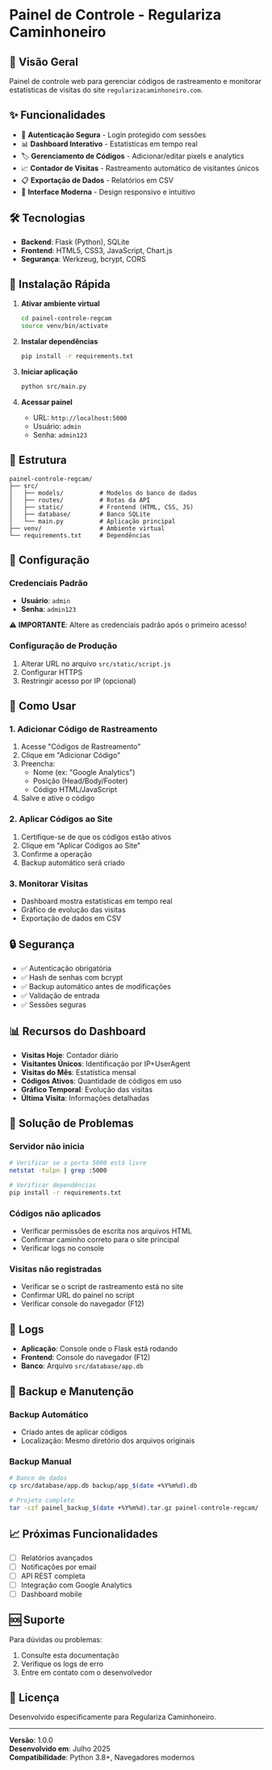 # Painel de Controle - Regulariza Caminhoneiro

## 🚀 Visão Geral

Painel de controle web para gerenciar códigos de rastreamento e monitorar estatísticas de visitas do site `regularizacaminhoneiro.com`.

## ✨ Funcionalidades

- 🔐 **Autenticação Segura** - Login protegido com sessões
- 📊 **Dashboard Interativo** - Estatísticas em tempo real
- 🏷️ **Gerenciamento de Códigos** - Adicionar/editar pixels e analytics
- 📈 **Contador de Visitas** - Rastreamento automático de visitantes únicos
- 📋 **Exportação de Dados** - Relatórios em CSV
- 🎨 **Interface Moderna** - Design responsivo e intuitivo

## 🛠️ Tecnologias

- **Backend**: Flask (Python), SQLite
- **Frontend**: HTML5, CSS3, JavaScript, Chart.js
- **Segurança**: Werkzeug, bcrypt, CORS

## 🚀 Instalação Rápida

1. **Ativar ambiente virtual**
   ```bash
   cd painel-controle-regcam
   source venv/bin/activate
   ```

2. **Instalar dependências**
   ```bash
   pip install -r requirements.txt
   ```

3. **Iniciar aplicação**
   ```bash
   python src/main.py
   ```

4. **Acessar painel**
   - URL: `http://localhost:5000`
   - Usuário: `admin`
   - Senha: `admin123`

## 📁 Estrutura

```
painel-controle-regcam/
├── src/
│   ├── models/          # Modelos do banco de dados
│   ├── routes/          # Rotas da API
│   ├── static/          # Frontend (HTML, CSS, JS)
│   ├── database/        # Banco SQLite
│   └── main.py          # Aplicação principal
├── venv/                # Ambiente virtual
└── requirements.txt     # Dependências
```

## 🔧 Configuração

### Credenciais Padrão
- **Usuário**: `admin`
- **Senha**: `admin123`

⚠️ **IMPORTANTE**: Altere as credenciais padrão após o primeiro acesso!

### Configuração de Produção

1. Alterar URL no arquivo `src/static/script.js`
2. Configurar HTTPS
3. Restringir acesso por IP (opcional)

## 📖 Como Usar

### 1. Adicionar Código de Rastreamento

1. Acesse "Códigos de Rastreamento"
2. Clique em "Adicionar Código"
3. Preencha:
   - Nome (ex: "Google Analytics")
   - Posição (Head/Body/Footer)
   - Código HTML/JavaScript
4. Salve e ative o código

### 2. Aplicar Códigos ao Site

1. Certifique-se de que os códigos estão ativos
2. Clique em "Aplicar Códigos ao Site"
3. Confirme a operação
4. Backup automático será criado

### 3. Monitorar Visitas

- Dashboard mostra estatísticas em tempo real
- Gráfico de evolução das visitas
- Exportação de dados em CSV

## 🔒 Segurança

- ✅ Autenticação obrigatória
- ✅ Hash de senhas com bcrypt
- ✅ Backup automático antes de modificações
- ✅ Validação de entrada
- ✅ Sessões seguras

## 📊 Recursos do Dashboard

- **Visitas Hoje**: Contador diário
- **Visitantes Únicos**: Identificação por IP+UserAgent
- **Visitas do Mês**: Estatística mensal
- **Códigos Ativos**: Quantidade de códigos em uso
- **Gráfico Temporal**: Evolução das visitas
- **Última Visita**: Informações detalhadas

## 🐛 Solução de Problemas

### Servidor não inicia
```bash
# Verificar se a porta 5000 está livre
netstat -tulpn | grep :5000

# Verificar dependências
pip install -r requirements.txt
```

### Códigos não aplicados
- Verificar permissões de escrita nos arquivos HTML
- Confirmar caminho correto para o site principal
- Verificar logs no console

### Visitas não registradas
- Verificar se o script de rastreamento está no site
- Confirmar URL do painel no script
- Verificar console do navegador (F12)

## 📝 Logs

- **Aplicação**: Console onde o Flask está rodando
- **Frontend**: Console do navegador (F12)
- **Banco**: Arquivo `src/database/app.db`

## 🔄 Backup e Manutenção

### Backup Automático
- Criado antes de aplicar códigos
- Localização: Mesmo diretório dos arquivos originais

### Backup Manual
```bash
# Banco de dados
cp src/database/app.db backup/app_$(date +%Y%m%d).db

# Projeto completo
tar -czf painel_backup_$(date +%Y%m%d).tar.gz painel-controle-regcam/
```

## 📈 Próximas Funcionalidades

- [ ] Relatórios avançados
- [ ] Notificações por email
- [ ] API REST completa
- [ ] Integração com Google Analytics
- [ ] Dashboard mobile

## 🆘 Suporte

Para dúvidas ou problemas:

1. Consulte esta documentação
2. Verifique os logs de erro
3. Entre em contato com o desenvolvedor

## 📄 Licença

Desenvolvido especificamente para Regulariza Caminhoneiro.

---

**Versão**: 1.0.0  
**Desenvolvido em**: Julho 2025  
**Compatibilidade**: Python 3.8+, Navegadores modernos

